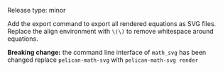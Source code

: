 Release type: minor

Add the export command to export all rendered equations as SVG files.
Replace the align environment with `\(\)` to remove whitespace around equations.

**Breaking change:** the command line interface of `math_svg` has been changed replace `pelican-math-svg` with `pelican-math-svg render`
